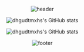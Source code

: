 <div align=center>

![header](https://capsule-render.vercel.app/api?type=waving&color=2f80ed&height=200&section=header&text=&fontSize=40)
</div>

<div align=center>

![dhgudtmxhs's GitHub stats](https://github-readme-stats-dhgudtmxhs.vercel.app/api?username=dhgudtmxhs&count_private=true&show_icons=true)



![dhgudtmxhs's GitHub stats](https://github-readme-stats.vercel.app/api?username=dhgudtmxhs)



</div>

<div align=center>


![footer](https://capsule-render.vercel.app/api?&type=waving&color=2f80ed&height=200&section=footer)

</div>
